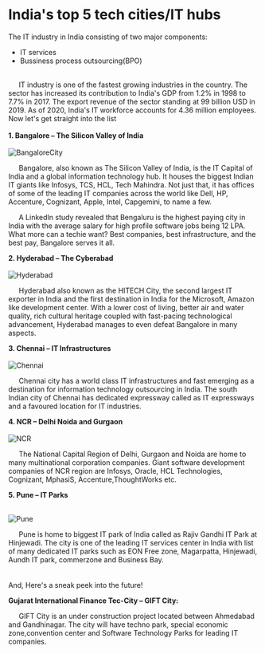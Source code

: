 # India's top 5 tech cities/IT hubs

The IT industry in India consisting of two major components: 
- IT services
- Bussiness process outsourcing(BPO)<br><br>

&emsp;&ensp;IT industry is one of the fastest growing industries in the country. The sector has increased its contribution to India's GDP from 1.2% in 1998 to 7.7% in 2017. The export revenue of the sector standing at 99 billion USD in 2019. As of 2020, India's IT workforce accounts for 4.36 million employees. Now let's get straight into the list
<br><br>**1. Bangalore – The Silicon Valley of India**<br><br>
![BangaloreCity](https://i.postimg.cc/DZj8vLnT/resize-16642899771652593556-Bangalore.jpg)

&emsp;&ensp;Bangalore, also known as The Silicon Valley of India, is the IT Capital of India and a global information technology hub. It houses the biggest Indian IT giants like Infosys, TCS, HCL, Tech Mahindra. Not just that, it has offices of some of the leading IT companies across the world like Dell, HP, Accenture, Cognizant, Apple, Intel, Capgemini, to name a few.  

&emsp;&ensp;A LinkedIn study revealed that Bengaluru is the highest paying city in India with the average salary for high profile software jobs being 12 LPA. What more can a techie want? Best companies, best infrastructure, and the best pay, Bangalore serves it all.  

**2. Hyderabad – The Cyberabad**<br><br>
![Hyderabad](https://i.postimg.cc/zftYcjqT/resize-16642901611992098808image.jpg)

&emsp;&ensp;Hyderabad also known as the HITECH City, the second largest IT exporter in India and the first destination in India for the Microsoft, Amazon like development center. With a lower cost of living, better air and water quality, rich cultural heritage coupled with fast-pacing technological advancement, Hyderabad manages to even defeat Bangalore in many aspects.  

**3. Chennai – IT Infrastructures**<br><br>
![Chennai](https://orelpc.com/img/image-23.png)

&emsp;&ensp;Chennai city has a world class IT infrastructures and fast emerging as a destination for information technology outsourcing in India. The south Indian city of Chennai has dedicated expressway called as IT expressways and a favoured location for IT industries.

**4. NCR – Delhi Noida and Gurgaon**<br><br>
![NCR](https://i.postimg.cc/4Ncg8VKS/resize-1664290456488888895image.jpg)

&emsp;&ensp;The National Capital Region of Delhi, Gurgaon and Noida are home to many multinational corporation companies. Giant software development companies of NCR region are Infosys, Oracle, HCL Technologies, Cognizant, MphasiS, Accenture,ThoughtWorks etc.

**5. Pune – IT Parks**<br><br>

![Pune](https://i.postimg.cc/gkv6CMn9/resize-16642907291692618844image.jpg)

&emsp;&ensp;Pune is home to biggest IT park of India called as Rajiv Gandhi IT Park at Hinjewadi. The city is one of the leading IT services center in India with list of many dedicated IT parks such as EON Free zone, Magarpatta, Hinjewadi, Aundh IT park, commerzone and Business Bay.<br><br><br>
And, Here's a sneak peek into the future!

**Gujarat International Finance Tec-City – GIFT City:**

&emsp;&ensp;GIFT City is an under construction project located between Ahmedabad and Gandhinagar. The city will have techno park, special economic zone,convention center and Software Technology Parks for leading IT companies.
